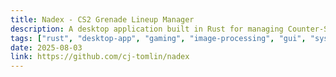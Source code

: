 ```yaml
---
title: Nadex - CS2 Grenade Lineup Manager
description: A desktop application built in Rust for managing Counter-Strike 2 grenade lineups with image upload, WebP conversion, filtering, and automatic updates via GitHub releases.
tags: ["rust", "desktop-app", "gaming", "image-processing", "gui", "systems-programming"]
date: 2025-08-03
link: https://github.com/cj-tomlin/nadex
---
```

